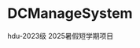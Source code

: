 <!--
 * @Author: rain l0802_69@qq.com
 * @Date: 2025-09-04 10:55:33
 * @LastEditors: rain l0802_69@qq.com
 * @LastEditTime: 2025-09-05 20:06:42
 * @FilePath: /Summer-Practice2025/README.md
 * @Description: 这是默认设置,请设置`customMade`, 打开koroFileHeader查看配置 进行设置: https://github.com/OBKoro1/koro1FileHeader/wiki/%E9%85%8D%E7%BD%AE
-->
# DCManageSystem
hdu-2023级 2025暑假短学期项目
